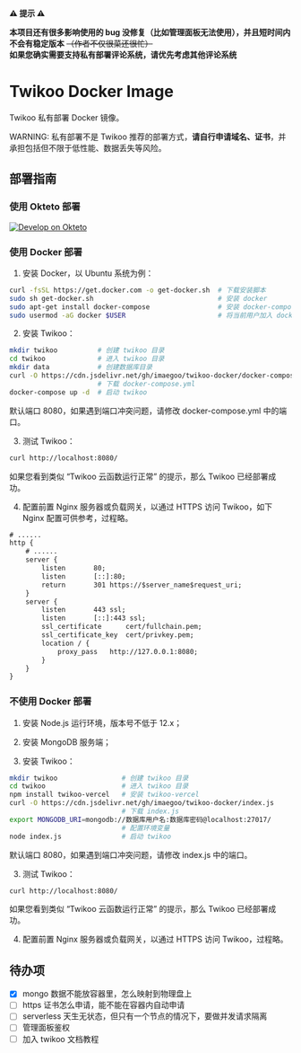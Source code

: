 **⚠ 提示 ⚠**

**本项目还有很多影响使用的 bug 没修复（比如管理面板无法使用），并且短时间内不会有稳定版本** ~~（作者不仅很菜还很忙）~~ <br>
**如果您确实需要支持私有部署评论系统，请优先考虑其他评论系统**

# Twikoo Docker Image

Twikoo 私有部署 Docker 镜像。

WARNING: 私有部署不是 Twikoo 推荐的部署方式，**请自行申请域名、证书**，并承担包括但不限于低性能、数据丢失等风险。

## 部署指南

### 使用 Okteto 部署

[![Develop on Okteto](https://okteto.com/develop-okteto.svg)](https://cloud.okteto.com/deploy)

### 使用 Docker 部署

1. 安装 Docker，以 Ubuntu 系统为例：

```bash
curl -fsSL https://get.docker.com -o get-docker.sh  # 下载安装脚本
sudo sh get-docker.sh                               # 安装 docker
sudo apt-get install docker-compose                 # 安装 docker-compose
sudo usermod -aG docker $USER                       # 将当前用户加入 docker 用户组
```

2. 安装 Twikoo：

```bash
mkdir twikoo          # 创建 twikoo 目录
cd twikoo             # 进入 twikoo 目录
mkdir data            # 创建数据库目录
curl -O https://cdn.jsdelivr.net/gh/imaegoo/twikoo-docker/docker-compose.yml
                      # 下载 docker-compose.yml
docker-compose up -d  # 启动 twikoo
```

默认端口 8080，如果遇到端口冲突问题，请修改 docker-compose.yml 中的端口。

3. 测试 Twikoo：

```bash
curl http://localhost:8080/
```

如果您看到类似 “Twikoo 云函数运行正常” 的提示，那么 Twikoo 已经部署成功。

4. 配置前置 Nginx 服务器或负载网关，以通过 HTTPS 访问 Twikoo，如下 Nginx 配置可供参考，过程略。

```txt
# ......
http {
    # ......
    server {
        listen       80;
        listen       [::]:80;
        return       301 https://$server_name$request_uri;
    }
    server {
        listen       443 ssl;
        listen       [::]:443 ssl;
        ssl_certificate      cert/fullchain.pem;
        ssl_certificate_key  cert/privkey.pem;
        location / {
            proxy_pass   http://127.0.0.1:8080;
        }
    }
}
```

### 不使用 Docker 部署

1. 安装 Node.js 运行环境，版本号不低于 12.x；

2. 安装 MongoDB 服务端；

3. 安装 Twikoo：

```bash
mkdir twikoo                # 创建 twikoo 目录
cd twikoo                   # 进入 twikoo 目录
npm install twikoo-vercel   # 安装 twikoo-vercel
curl -O https://cdn.jsdelivr.net/gh/imaegoo/twikoo-docker/index.js
                            # 下载 index.js
export MONGODB_URI=mongodb://数据库用户名:数据库密码@localhost:27017/
                            # 配置环境变量
node index.js               # 启动 twikoo
```

默认端口 8080，如果遇到端口冲突问题，请修改 index.js 中的端口。

3. 测试 Twikoo：

```bash
curl http://localhost:8080/
```

如果您看到类似 “Twikoo 云函数运行正常” 的提示，那么 Twikoo 已经部署成功。

4. 配置前置 Nginx 服务器或负载网关，以通过 HTTPS 访问 Twikoo，过程略。

## 待办项

- [x] mongo 数据不能放容器里，怎么映射到物理盘上
- [ ] https 证书怎么申请，能不能在容器内自动申请
- [ ] serverless 天生无状态，但只有一个节点的情况下，要做并发请求隔离
- [ ] 管理面板鉴权
- [ ] 加入 twikoo 文档教程
